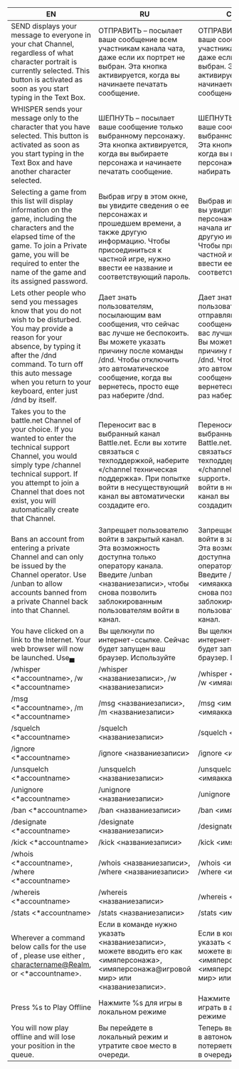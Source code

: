 | EN | RU | CHANGED |
| --- | --- | --- |
| SEND displays your message to everyone in your chat Channel, regardless of what character portrait is currently selected. This button is activated as soon as you start typing in the Text Box. | ОТПРАВИТЬ – посылает ваше сообщение всем участникам канала чата, даже если их портрет не выбран. Эта кнопка активируется, когда вы начинаете печатать сообщение. | ОТПРАВИТЬ – отправляет ваше сообщение всем участникам канала чата, даже если их портрет не выбран. Эта кнопка активируется, когда вы начинаете набирать сообщение. |
| WHISPER sends your message only to the character that you have selected. This button is activated as soon as you start typing in the Text Box and have another character selected. | ШЕПНУТЬ – посылает ваше сообщение только выбранному персонажу. Эта кнопка активируется, когда вы выбираете персонажа и начинаете печатать сообщение. | ШЕПНУТЬ – посылает ваше сообщение только выбранному персонажу. Эта кнопка активируется, когда вы выбираете персонажа и начинаете набирать сообщение. |
| Selecting a game from this list will display information on the game, including the characters and the elapsed time of the game. To join a Private game, you will be required to enter the name of the game and its assigned password. | Выбрав игру в этом окне, вы увидите сведения о ее персонажах и прошедшем времени, а также другую информацию. Чтобы присоединиться к частной игре, нужно ввести ее название и соответствующий пароль. | Выбрав игру в этом окне, вы увидите сведения о ее персонажах и времени с начала игры, а также другую информацию. Чтобы присоединиться к частной игре, нужно ввести ее название и соответствующий пароль. |
| Lets other people who send you messages know that you do not wish to be disturbed. You may provide a reason for your absence, by typing it after the /dnd command. To turn off this auto message when you return to your keyboard, enter just /dnd by itself. | Дает знать пользователям, посылающим вам сообщения, что сейчас вас лучше не беспокоить. Вы можете указать причину после команды /dnd. Чтобы отключить это автоматическое сообщение, когда вы вернетесь, просто еще раз наберите /dnd. | Дает знать пользователям, отправляющим вам сообщения, что сейчас вас лучше не беспокоить. Вы можете указать причину после команды /dnd. Чтобы отключить это автоматическое сообщение, когда вы вернетесь, просто еще раз наберите /dnd. |
| Takes you to the battle.net Channel of your choice. If you wanted to enter the technical support Channel, you would simply type /channel technical support. If you attempt to join a Channel that does not exist, you will automatically create that Channel. | Переносит вас в выбранный канал Battle.net. Если вы хотите связаться с техподдержкой, наберите «/channel техническая поддержка». При попытке войти в несуществующий канал вы автоматически создадите его. | Переносит вас в выбранный канал Battle.net. Если вы хотите связаться с техподдержкой, наберите «/channel technical support». При попытке войти в несуществующий канал вы автоматически создадите его. |
| Bans an account from entering a private Channel and can only be issued by the Channel operator. Use /unban <accountname> to allow accounts banned from a private Channel back into that Channel. | Запрещает пользователю войти в закрытый канал. Эта возможность доступна только оператору канала. Введите /unban <названиезаписи>, чтобы снова позволить заблокированным пользователям войти в канал. | Запрещает пользователю войти в закрытый канал. Эта возможность доступна только оператору канала. Введите /unban <имяаккаунта>, чтобы снова позволить заблокированным пользователям войти в канал. |
| You have clicked on a link to the Internet. Your web browser will now be launched. Use▄ | Вы щелкнули по интернет-ссылке. Сейчас будет запущен ваш браузер. Используйте | Вы щелкнули по интернет-ссылке. Сейчас будет запущен ваш браузер. Используйте▄ |
| /whisper <*accountname>, /w <*accountname> | /whisper <названиезаписи>, /w <названиезаписи> | /whisper <имяаккаунта>, /w <имяаккаунта> |
| /msg <*accountname>, /m <*accountname> | /msg <названиезаписи>, /m <названиезаписи> | /msg <имяаккаунта>, /m <имяаккаунта> |
| /squelch <*accountname> | /squelch <названиезаписи> | /squelch <имяаккаунта> |
| /ignore <*accountname> | /ignore <названиезаписи> | /ignore <имяаккаунта> |
| /unsquelch <*accountname> | /unsquelch <названиезаписи> | /unsquelch <имяаккаунта> |
| /unignore <*accountname> | /unignore <названиезаписи> | /unignore <имяаккаунта> |
| /ban <*accountname> | /ban <названиезаписи> | /ban <имяаккаунта> |
| /designate <*accountname> | /designate <названиезаписи> | /designate <имяаккаунта> |
| /kick <*accountname> | /kick <названиезаписи> | /kick <имяаккаунта> |
| /whois <*accountname>, /where <*accountname> | /whois <названиезаписи>, /where <названиезаписи> | /whois <имяаккаунта>, /where <имяаккаунта> |
| /whereis <*accountname> | /whereis <названиезаписи> | /whereis <имяаккаунта> |
| /stats <*accountname> <programID> | /stats <названиезаписи> <ID> | /stats <имяаккаунта> <ID> |
| Wherever a command below calls for the use of <accountname>, please use either <charactername>, <charactername@Realm>, or <*accountname>. | Если в команде нужно указать <названиезаписи>, можете вводить его как <имяперсонажа>, <имяперсонажа@игровой мир> или <названиезаписи>. | Если в команде нужно указать <имяаккаунта>, можете вводить его как <имяперсонажа>, <имяперсонажа@игровой мир> или <имяаккаунта>. |
| Press %s to Play Offline | Нажмите %s для игры в локальном режиме | Нажмите %s, чтобы играть в автономном режиме |
| You will now play offline and will lose your position in the queue. | Вы перейдете в локальный режим и утратите свое место в очереди. | Теперь вы будете играть в автономном режиме и потеряете свою позицию в очереди. |
